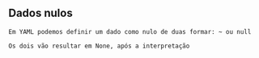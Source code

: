 ## Dados nulos

```
Em YAML podemos definir um dado como nulo de duas formar: ~ ou null
```

```
Os dois vão resultar em None, após a interpretação
```
